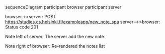 sequenceDiagram
participant browser
participant server

browser->>server: POST https://studies.cs.helsinki.fi/exampleapp/new_note_spa
server-->>browser: Status code 201

Note left of server: The server add the new note

Note right of browser: Re-rendered the notes list